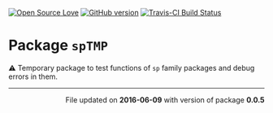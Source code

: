 
<!-- README.md is generated from README.Rmd. Please edit that file -->
[![Open Source Love](https://badges.frapsoft.com/os/v1/open-source.svg?v=102)](https://github.com/ellerbrock/open-source-badge/) [![GitHub version](https://badge.fury.io/gh/GegznaV%2FspTMP.svg)](https://badge.fury.io/gh/GegznaV%2FspTMP) [![Travis-CI Build Status](https://travis-ci.org/GegznaV/spTMP.png?branch=master)](https://travis-ci.org/GegznaV/spTMP)

Package `spTMP`
===============

:warning: Temporary package to test functions of `sp` family packages and debug errors in them.

------------------------------------------------------------------------

<p align="right">
File updated on <b>2016-06-09</b> with version of package <b>0.0.5</b>
</p>
